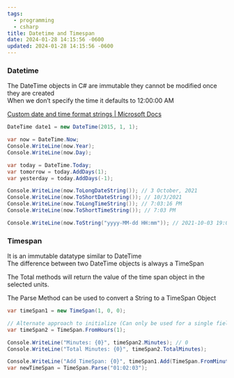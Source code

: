 ```yaml
---
tags:
  - programming
  - csharp
title: Datetime and Timespan
date: 2024-01-28 14:15:56 -0600
updated: 2024-01-28 14:15:56 -0600
---
```


### Datetime

The DateTime objects in C# are immutable they cannot be modified once they are created  
When we don’t specify the time it defaults to 12:00:00 AM

[Custom date and time format strings | Microsoft Docs](https://docs.microsoft.com/en-us/dotnet/standard/base-types/custom-date-and-time-format-strings)

````csharp
DateTime date1 = new DateTime(2015, 1, 1);

var now = DateTime.Now;
Console.WriteLine(now.Year);
Console.WriteLine(now.Day);

var today = DateTime.Today;
var tomorrow = today.AddDays(1);
var yesterday = today.AddDays(-1);

Console.WriteLine(now.ToLongDateString()); // 3 October, 2021
Console.WriteLine(now.ToShortDateString()); // 10/3/2021
Console.WriteLine(now.ToLongTimeString()); // 7:03:16 PM
Console.WriteLine(now.ToShortTimeString()); // 7:03 PM

Console.WriteLine(now.ToString("yyyy-MM-dd HH:mm")); // 2021-10-03 19:03
````

### Timespan

It is an immutable datatype similar to DateTime  
The difference between two DateTime objects is always a TimeSpan

The Total methods will return the value of the time span object in the selected units.

The Parse Method can be used to convert a String to a TimeSpan Object

````csharp
var timeSpan1 = new TimeSpan(1, 0, 0);

// Alternate approach to initialize (Can only be used for a single field)
var timeSpan2 = TimeSpan.FromHours(1);

Console.WriteLine("Minutes: {0}", timeSpan2.Minutes); // 0
Console.WriteLine("Total Minutes: {0}", timeSpan2.TotalMinutes);

Console.WriteLine("Add TimeSpan: {0}", timeSpan1.Add(TimeSpan.FromMinutes(4)));
var newTimeSpan = TimeSpan.Parse("01:02:03");
````

